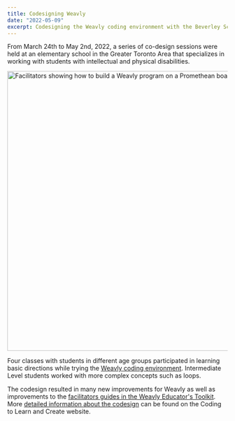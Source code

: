 ```yaml
---
title: Codesigning Weavly
date: "2022-05-09"
excerpt: Codesigning the Weavly coding environment with the Beverley School.
---
```


From March 24th to May 2nd, 2022, a series of co-design sessions were held at an
elementary school in the Greater Toronto Area that specializes in working with
students with intellectual and physical disabilities.

<img src="/assets/media/Weavly-codesign.png"
    alt="Facilitators showing how to build a Weavly program on a Promethean board." width="640">

Four classes with students in different age groups participated in learning basic
directions while trying the [Weavly coding environment](https://create.weavly.org/).
Intermediate Level students worked with more complex concepts such as loops.

The codesign resulted in many new improvements for Weavly as well as improvements to the
[facilitators guides in the Weavly Educator's Toolkit](https://weavly.org/learn/resources/page/2/).
More [detailed information about the codesign](https://www.codelearncreate.org/blog/beverley-codesign/)
can be found on the Coding to Learn and Create website.
